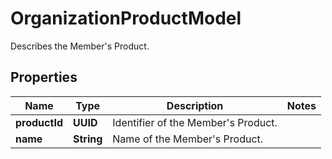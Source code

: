 

# OrganizationProductModel

Describes the Member's Product.

## Properties

| Name | Type | Description | Notes |
|------------ | ------------- | ------------- | -------------|
|**productId** | **UUID** | Identifier of the Member&#39;s Product. |  |
|**name** | **String** | Name of the Member&#39;s Product. |  |



